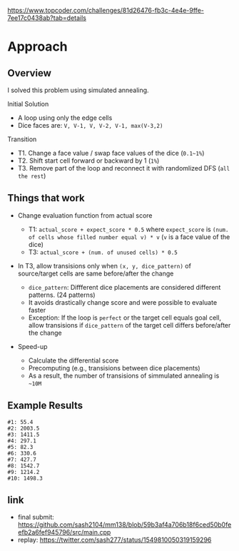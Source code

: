 https://www.topcoder.com/challenges/81d26476-fb3c-4e4e-9ffe-7ee17c0438ab?tab=details


# Approach
## Overview
I solved this problem using simulated annealing.

Initial Solution
- A loop using only the edge cells
- Dice faces are: `V, V-1, V, V-2, V-1, max(V-3,2)`

Transition
- T1. Change a face value / swap face values of the dice (`0.1~1%`)
- T2. Shift start cell forward or backward by 1 (`1%`)
- T3. Remove part of the loop and reconnect it with randomlized DFS (`all the rest`)

## Things that work
- Change evaluation function from actual score
  - T1: `actual_score + expect_score * 0.5` where `expect_score` is  `(num. of cells whose filled number equal v) * v` (`v` is a face value of the dice)
  - T3: `actual_score + (num. of unused cells) * 0.5`

- In T3, allow transisions only when `(x, y, dice_pattern)` of source/target cells are same before/after the change
  - `dice_pattern`: Diffferent dice placements are considered different patterns.  (24 patterns)
  - It avoids drastically change score and were possible to evaluate faster
  - Exception: If the loop is `perfect` or the target cell equals goal cell, allow transisions if `dice_pattern` of the target cell differs before/after the change

- Speed-up
  - Calculate the differential score
  - Precomputing (e.g., transisions between dice placements)
  - As a result, the number of transisions of simmulated annealing is `~10M`

## Example Results
```
#1: 55.4
#2: 2003.5
#3: 1411.5
#4: 297.1
#5: 82.3
#6: 330.6
#7: 427.7
#8: 1542.7
#9: 1214.2
#10: 1498.3
```

## link
- final submit: https://github.com/sash2104/mm138/blob/59b3af4a706b18f6ced50b0feefb2a6fef945796/src/main.cpp
- replay: https://twitter.com/sash277/status/1549810050319159296
